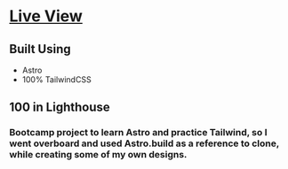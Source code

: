 # [Live View](https://reliable-swan-2861f9.netlify.app/)

## Built Using
- Astro
- 100% TailwindCSS

## 100 in Lighthouse

### Bootcamp project to learn Astro and practice Tailwind, so I went overboard and used Astro.build as a reference to clone, while creating some of my own designs.
